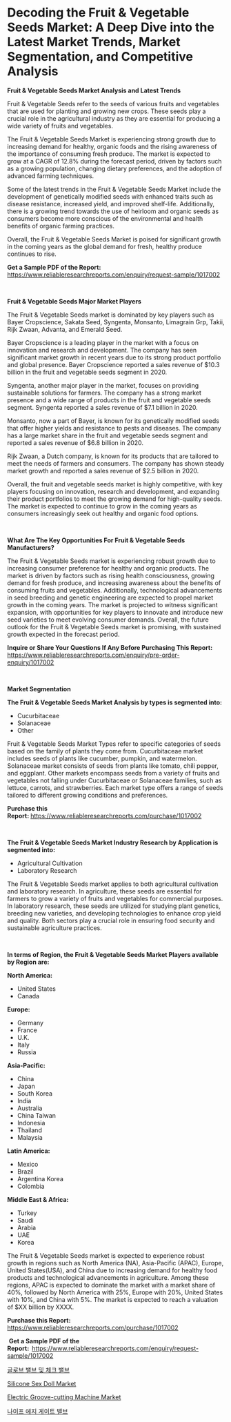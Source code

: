 <p><h1>Decoding the Fruit & Vegetable Seeds Market: A Deep Dive into the Latest Market Trends, Market Segmentation, and Competitive Analysis</h1></p><p><strong>Fruit & Vegetable Seeds Market Analysis and Latest Trends</strong></p>
<p><p>Fruit & Vegetable Seeds refer to the seeds of various fruits and vegetables that are used for planting and growing new crops. These seeds play a crucial role in the agricultural industry as they are essential for producing a wide variety of fruits and vegetables.</p><p>The Fruit & Vegetable Seeds Market is experiencing strong growth due to increasing demand for healthy, organic foods and the rising awareness of the importance of consuming fresh produce. The market is expected to grow at a CAGR of 12.8% during the forecast period, driven by factors such as a growing population, changing dietary preferences, and the adoption of advanced farming techniques.</p><p>Some of the latest trends in the Fruit & Vegetable Seeds Market include the development of genetically modified seeds with enhanced traits such as disease resistance, increased yield, and improved shelf-life. Additionally, there is a growing trend towards the use of heirloom and organic seeds as consumers become more conscious of the environmental and health benefits of organic farming practices.</p><p>Overall, the Fruit & Vegetable Seeds Market is poised for significant growth in the coming years as the global demand for fresh, healthy produce continues to rise.</p></p>
<p><strong>Get a Sample PDF of the Report:&nbsp;</strong> <a href="https://www.reliableresearchreports.com/enquiry/request-sample/1017002">https://www.reliableresearchreports.com/enquiry/request-sample/1017002</a></p>
<p>&nbsp;</p>
<p><strong>Fruit & Vegetable Seeds Major Market Players</strong></p>
<p><p>The Fruit & Vegetable Seeds market is dominated by key players such as Bayer Cropscience, Sakata Seed, Syngenta, Monsanto, Limagrain Grp, Takii, Rijk Zwaan, Advanta, and Emerald Seed. </p><p>Bayer Cropscience is a leading player in the market with a focus on innovation and research and development. The company has seen significant market growth in recent years due to its strong product portfolio and global presence. Bayer Cropscience reported a sales revenue of $10.3 billion in the fruit and vegetable seeds segment in 2020.</p><p>Syngenta, another major player in the market, focuses on providing sustainable solutions for farmers. The company has a strong market presence and a wide range of products in the fruit and vegetable seeds segment. Syngenta reported a sales revenue of $7.1 billion in 2020.</p><p>Monsanto, now a part of Bayer, is known for its genetically modified seeds that offer higher yields and resistance to pests and diseases. The company has a large market share in the fruit and vegetable seeds segment and reported a sales revenue of $6.8 billion in 2020.</p><p>Rijk Zwaan, a Dutch company, is known for its products that are tailored to meet the needs of farmers and consumers. The company has shown steady market growth and reported a sales revenue of $2.5 billion in 2020.</p><p>Overall, the fruit and vegetable seeds market is highly competitive, with key players focusing on innovation, research and development, and expanding their product portfolios to meet the growing demand for high-quality seeds. The market is expected to continue to grow in the coming years as consumers increasingly seek out healthy and organic food options.</p></p>
<p>&nbsp;</p>
<p><strong>What Are The Key Opportunities For Fruit & Vegetable Seeds Manufacturers?</strong></p>
<p><p>The Fruit & Vegetable Seeds market is experiencing robust growth due to increasing consumer preference for healthy and organic products. The market is driven by factors such as rising health consciousness, growing demand for fresh produce, and increasing awareness about the benefits of consuming fruits and vegetables. Additionally, technological advancements in seed breeding and genetic engineering are expected to propel market growth in the coming years. The market is projected to witness significant expansion, with opportunities for key players to innovate and introduce new seed varieties to meet evolving consumer demands. Overall, the future outlook for the Fruit & Vegetable Seeds market is promising, with sustained growth expected in the forecast period.</p></p>
<p><strong>Inquire or Share Your Questions If Any Before Purchasing This Report:</strong> <a href="https://www.reliableresearchreports.com/enquiry/pre-order-enquiry/1017002">https://www.reliableresearchreports.com/enquiry/pre-order-enquiry/1017002</a></p>
<p>&nbsp;</p>
<p><strong>Market Segmentation</strong></p>
<p><strong>The Fruit & Vegetable Seeds Market Analysis by types is segmented into:</strong></p>
<p><ul><li>Cucurbitaceae</li><li>Solanaceae</li><li>Other</li></ul></p>
<p><p>Fruit & Vegetable Seeds Market Types refer to specific categories of seeds based on the family of plants they come from. Cucurbitaceae market includes seeds of plants like cucumber, pumpkin, and watermelon. Solanaceae market consists of seeds from plants like tomato, chili pepper, and eggplant. Other markets encompass seeds from a variety of fruits and vegetables not falling under Cucurbitaceae or Solanaceae families, such as lettuce, carrots, and strawberries. Each market type offers a range of seeds tailored to different growing conditions and preferences.</p></p>
<p><strong>Purchase this Report:&nbsp;</strong><a href="https://www.reliableresearchreports.com/purchase/1017002">https://www.reliableresearchreports.com/purchase/1017002</a></p>
<p>&nbsp;</p>
<p><strong>The Fruit & Vegetable Seeds Market Industry Research by Application is segmented into:</strong></p>
<p><ul><li>Agricultural Cultivation</li><li>Laboratory Research</li></ul></p>
<p><p>The Fruit & Vegetable Seeds market applies to both agricultural cultivation and laboratory research. In agriculture, these seeds are essential for farmers to grow a variety of fruits and vegetables for commercial purposes. In laboratory research, these seeds are utilized for studying plant genetics, breeding new varieties, and developing technologies to enhance crop yield and quality. Both sectors play a crucial role in ensuring food security and sustainable agriculture practices.</p></p>
<p>&nbsp;</p>
<p><strong>In terms of Region, the Fruit & Vegetable Seeds Market Players available by Region are:</strong></p>
<p>
    <p> <strong> North America: </strong>
        <ul>
            <li>United States</li>
            <li>Canada</li>
        </ul>
        </p> 
    <p> <strong> Europe: </strong>
        <ul>
            <li>Germany</li>
            <li>France</li>
            <li>U.K.</li>
            <li>Italy</li>
            <li>Russia</li>
        </ul>
        </p> 
    <p> <strong> Asia-Pacific: </strong>
        <ul>
            <li>China</li>
            <li>Japan</li>
            <li>South Korea</li>
            <li>India</li>
            <li>Australia</li>
            <li>China Taiwan</li>
            <li>Indonesia</li>
            <li>Thailand</li>
            <li>Malaysia</li>
        </ul>
        </p> 
    <p> <strong> Latin America: </strong>
        <ul>
            <li>Mexico</li>
            <li>Brazil</li>
            <li>Argentina Korea</li>
            <li>Colombia</li>
        </ul>
        </p> 
    <p> <strong> Middle East & Africa: </strong>
        <ul>
            <li>Turkey</li>
            <li>Saudi</li>
            <li>Arabia</li>
            <li>UAE</li>
            <li>Korea</li>
        </ul>
    </p>
    </p>
<p><p>The Fruit & Vegetable Seeds market is expected to experience robust growth in regions such as North America (NA), Asia-Pacific (APAC), Europe, United States(USA), and China due to increasing demand for healthy food products and technological advancements in agriculture. Among these regions, APAC is expected to dominate the market with a market share of 40%, followed by North America with 25%, Europe with 20%, United States with 10%, and China with 5%. The market is expected to reach a valuation of $XX billion by XXXX.</p></p>
<p><strong>Purchase this Report: </strong><a href="https://www.reliableresearchreports.com/purchase/1017002">https://www.reliableresearchreports.com/purchase/1017002</a></p>
<p>&nbsp;<strong>Get a Sample PDF of the Report:&nbsp;&nbsp;</strong><a href="https://www.reliableresearchreports.com/enquiry/request-sample/1017002">https://www.reliableresearchreports.com/enquiry/request-sample/1017002</a></p>
<p><strong></strong></p>
<p><p><a href="https://medium.com/@skyleitney456456/%EC%84%B8%EA%B3%84-%EB%B0%8F-%EC%B2%B4%ED%81%AC-%EB%B0%B8%EB%B8%8C-%EC%8B%9C%EC%9E%A5-%EC%8B%9C%EC%9E%A5-cagr-%EC%8B%9C%EC%9E%A5-%EB%8F%99%ED%96%A5-%EB%B0%8F-%EC%84%B1%EC%9E%A5-%EC%A0%84%EB%9E%B5%EC%97%90-%EB%8C%80%ED%95%9C-%ED%86%B5%EC%B0%B0%EB%A0%A5-7cf97ebff3e7">글로브 밸브 및 체크 밸브</a></p><p><a href="https://view.publitas.com/reportprime-1/insights-into-silicone-sex-doll-market-size-analysing-market-share-trends-and-growth-from-2024-to-2031/">Silicone Sex Doll Market</a></p><p><a href="https://unruly-ladybug-44b.notion.site/Decoding-the-Electric-Groove-cutting-Machine-Market-A-Deep-Dive-into-the-Latest-Market-Trends-Mark-d99e3cceedd04f49b0692026cd61ea8e">Electric Groove-cutting Machine Market</a></p><p><a href="https://medium.com/@skyleitney456456/%EB%82%98%EC%9D%B4%ED%94%84-%EC%97%A3%EC%A7%80-%EA%B2%8C%EC%9D%B4%ED%8A%B8-%EB%B0%B8%EB%B8%8C-%EC%8B%9C%EC%9E%A5-%EC%A1%B0%EC%82%AC-%EB%B3%B4%EA%B3%A0%EC%84%9C-%EC%97%AD%EC%82%AC-%EB%B0%8F-2024%EB%85%84%EB%B6%80%ED%84%B0-2031%EB%85%84%EA%B9%8C%EC%A7%80%EC%9D%98-%EC%98%88%EC%B8%A1-ff6f01cf98f4">나이프 에지 게이트 밸브</a></p></p>